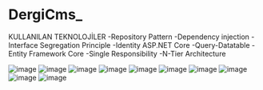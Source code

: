 # DergiCms_
KULLANILAN TEKNOLOJİLER
-Repository Pattern 
-Dependency injection 
-Interface Segregation Principle 
-Identity ASP.NET Core
-Query-Datatable 
-Entity Framework Core 
-Single Responsibility 
-N-Tier Architecture

![image](https://github.com/dogukanonay3/DergiCms_/assets/104743353/27e32b2b-2550-4a3f-81b2-a6f560ef1c2c)
![image](https://github.com/dogukanonay3/DergiCms_/assets/104743353/83dc8830-3c95-42c0-9eb1-6ee1eb8c46fa)
![image](https://github.com/dogukanonay3/DergiCms_/assets/104743353/cd311474-8f57-40ae-a8b9-03cf2730f2fe)
![image](https://github.com/dogukanonay3/DergiCms_/assets/104743353/a35892c6-eed4-4264-b353-8965ea38c2bd)
![image](https://github.com/dogukanonay3/DergiCms_/assets/104743353/83255838-c1df-4f0c-9dda-d70b552d33be)
![image](https://github.com/dogukanonay3/DergiCms_/assets/104743353/c5ef8754-6b2c-47c4-bd59-084b13af59b3)
![image](https://github.com/dogukanonay3/DergiCms_/assets/104743353/e6b2dbac-8e96-408c-ac1b-9c103b1a13f7)
![image](https://github.com/dogukanonay3/DergiCms_/assets/104743353/71e23b7d-f8bd-4bc2-aec8-85ecc88e7330)
![image](https://github.com/dogukanonay3/DergiCms_/assets/104743353/0dfed53f-f748-4757-bfbc-82505f2730d1)
![image](https://github.com/dogukanonay3/DergiCms_/assets/104743353/6b408b4c-800e-4964-a203-f632c6398247)
